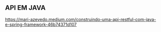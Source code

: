 ## API EM JAVA 

https://mari-azevedo.medium.com/construindo-uma-api-restful-com-java-e-spring-framework-46b74371d107


